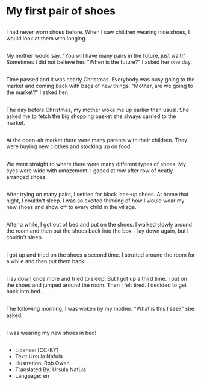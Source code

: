 # My first pair of shoes

##
I had never worn shoes before.
When I saw children wearing
nice shoes, I would look at them
with longing.

##
My mother would say, "You will
have many pairs in the future,
just wait!"
Sometimes I did not believe her.
"When is the future?" I asked
her one day.

##
Time passed and it was nearly
Christmas.
Everybody was busy going to
the market and coming back
with bags of new things.
"Mother, are we going to the
market?" I asked her.

##
The day before Christmas, my
mother woke me up earlier than
usual.
She asked me to fetch
the big shopping basket she
always carried to the market.

##
At the open-air market there
were many parents with their
children.
They were buying new clothes
and stocking up on food.

##
We went straight to where there
were many different types of
shoes.
My eyes were wide with
amazement. I gaped at row
after row of neatly arranged
shoes.

##
After trying on many pairs, I
settled for black lace-up shoes.
At home that night, I couldn't
sleep.
I was so excited thinking of how
I would wear my new shoes and
show off to every child in the
village.

##
After a while, I got out of bed
and put on the shoes.
I walked slowly around the room
and then put the shoes back
into
the box.
I lay down again, but I couldn't
sleep.

##
I got up and tried on the shoes
a second time.
I strutted around the room for a
while and then put them back.

##
I lay down once more and tried
to sleep. But I got up a third
time.
I put on the shoes and jumped
around the room. Then I felt
tired.
I decided to get back into bed.

##
The following morning, I was
woken by my mother. "What is
this I see?" she asked.

##
I was wearing my new shoes in
bed!

##
* License: [CC-BY]
* Text: Ursula Nafula
* Illustration: Rob Owen
* Translated By: Ursula Nafula
* Language: en
